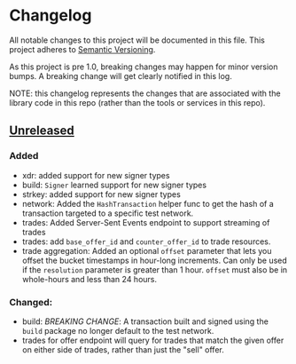 # Changelog

All notable changes to this project will be documented in this
file.  This project adheres to [Semantic Versioning](http://semver.org/).

As this project is pre 1.0, breaking changes may happen for minor version
bumps.  A breaking change will get clearly notified in this log.

NOTE:  this changelog represents the changes that are associated with the library code in this repo (rather than the tools or services in this repo).  

## [Unreleased]

### Added

- xdr: added support for new signer types
- build: `Signer` learned support for new signer types
- strkey: added support for new signer types
- network:  Added the `HashTransaction` helper func to get the hash of a transaction targeted to a specific test network.
- trades: Added Server-Sent Events endpoint to support streaming of trades
- trades: add `base_offer_id` and `counter_offer_id` to trade resources.
- trade aggregation: Added an optional `offset` parameter that lets you offset the bucket timestamps in hour-long increments. Can only be used if the `resolution` parameter is greater than 1 hour. `offset` must also be in whole-hours and less than 24 hours.


### Changed:

- build: _BREAKING CHANGE_:  A transaction built and signed using the `build` package no longer default to the test network.
- trades for offer endpoint will query for trades that match the given offer on either side of trades, rather than just the "sell" offer.

[Unreleased]: https://github.com/test/go/commits/master